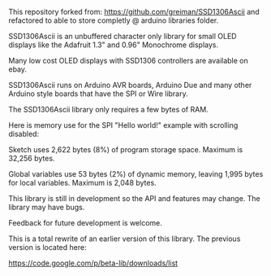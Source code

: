 This repository forked from: https://github.com/greiman/SSD1306Ascii
and refactored to able to store completly @ arduino libraries folder.

SSD1306Ascii is an unbuffered character only library for small OLED
displays like the Adafruit 1.3" and 0.96" Monochrome displays.

Many low cost OLED displays with SSD1306 controllers are available on ebay.

SSD1306Ascii runs on Arduino AVR boards, Arduino Due and many other
Arduino style boards that have the SPI or Wire library.

The SSD1306Ascii library only requires a few bytes of RAM.

Here is memory use for the SPI "Hello world!" example with
scrolling disabled:

Sketch uses 2,622 bytes (8%) of program storage space.
Maximum is 32,256 bytes.

Global variables use 53 bytes (2%) of dynamic memory, leaving 1,995 
bytes for local variables. Maximum is 2,048 bytes.

This library is still in development so the API and features may
change. The library may have bugs. 

Feedback for future development is welcome.

This is a total rewrite of an earlier version of this library. 
The previous version is located here:

https://code.google.com/p/beta-lib/downloads/list






